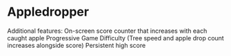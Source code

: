 # Appledropper

Additional features:
On-screen score counter that increases with each caught apple
Progressive Game Difficulty (Tree speed and apple drop count increases alongside score)
Persistent high score
